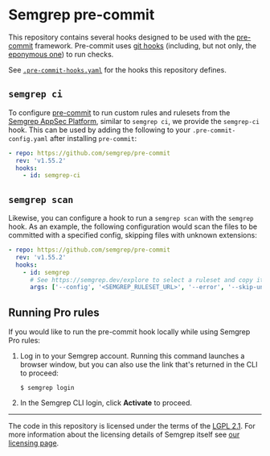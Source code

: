# Semgrep pre-commit

This repository contains several hooks designed to be used with the
[pre-commit] framework. Pre-commit uses [git hooks][git-hooks] (including, but
not only, the [eponymous one][git-pre-commit]) to run checks.

See [`.pre-commit-hooks.yaml`](.pre-commit-hooks.yaml) for the hooks this
repository defines.

## `semgrep ci`

To configure [pre-commit] to run custom rules and rulesets from the [Semgrep
AppSec Platform][semgrep-platform], similar to `semgrep ci`, we provide the
`semgrep-ci` hook. This can be used by adding the following to your
`.pre-commit-config.yaml` after installing `pre-commit`:

```yaml
- repo: https://github.com/semgrep/pre-commit
  rev: 'v1.55.2'
  hooks:
    - id: semgrep-ci
```

## `semgrep scan`

Likewise, you can configure a hook to run a `semgrep scan` with the `semgrep`
hook. As an example, the following configuration would scan the files to be
committed with a specified config, skipping files with unknown extensions:

```yaml
- repo: https://github.com/semgrep/pre-commit
  rev: 'v1.55.2'
  hooks:
    - id: semgrep
      # See https://semgrep.dev/explore to select a ruleset and copy its URL
      args: ['--config', '<SEMGREP_RULESET_URL>', '--error', '--skip-unknown-extensions']
```

## Running Pro rules

If you would like to run the pre-commit hook locally while using Semgrep Pro
rules:

1. Log in to your Semgrep account. Running this command launches a browser
   window, but you can also use the link that's returned in the CLI to proceed:

   ```
   $ semgrep login
   ```
2. In the Semgrep CLI login, click **Activate** to proceed.

---

The code in this repository is licensed under the terms of the [LGPL
2.1](LICENSE). For more information about the licensing details of Semgrep
itself see [our licensing page][semgrep-licensing].


[pre-commit]: https://pre-commit.com
[git-hooks]: https://git-scm.com/book/en/v2/Customizing-Git-Git-Hooks
[git-pre-commit]: https://git-scm.com/docs/githooks#_pre_commit
[semgrep-platform]: https://semgrep.dev/products/semgrep-appsec-platform
[semgrep-licensing]: https://semgrep.dev/docs/licensing/

